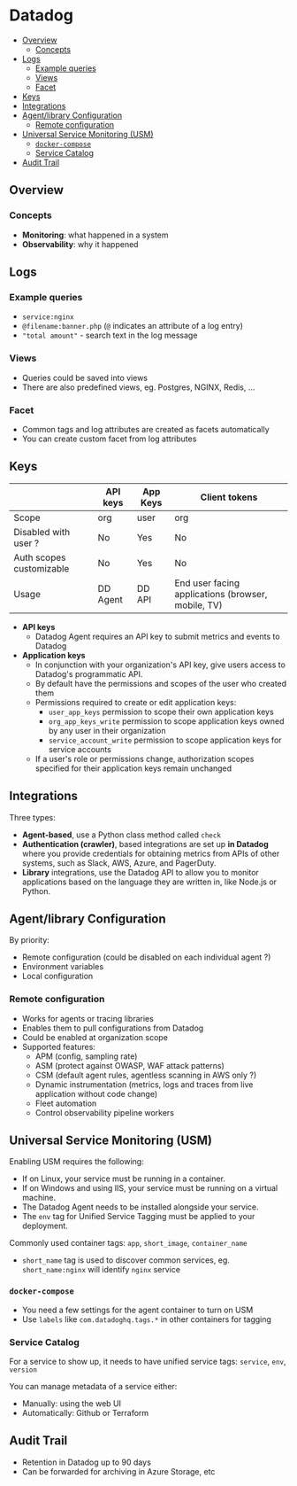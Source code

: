 # Datadog

- [Overview](#overview)
  - [Concepts](#concepts)
- [Logs](#logs)
  - [Example queries](#example-queries)
  - [Views](#views)
  - [Facet](#facet)
- [Keys](#keys)
- [Integrations](#integrations)
- [Agent/library Configuration](#agentlibrary-configuration)
  - [Remote configuration](#remote-configuration)
- [Universal Service Monitoring (USM)](#universal-service-monitoring-usm)
  - [`docker-compose`](#docker-compose)
  - [Service Catalog](#service-catalog)
- [Audit Trail](#audit-trail)


## Overview

### Concepts

- **Monitoring**: what happened in a system
- **Observability**: why it happened


## Logs

### Example queries

- `service:nginx`
- `@filename:banner.php` (`@` indicates an attribute of a log entry)
- `"total amount"` - search text in the log message

### Views

- Queries could be saved into views
- There are also predefined views, eg. Postgres, NGINX, Redis, ...

### Facet

- Common tags and log attributes are created as facets automatically
- You can create custom facet from log attributes


## Keys

|                          | API keys | App Keys | Client tokens                                      |
| ------------------------ | -------- | -------- | -------------------------------------------------- |
| Scope                    | org      | user     | org                                                |
| Disabled with user ?     | No       | Yes      | No                                                 |  |
| Auth scopes customizable | No       | Yes      | No                                                 |  |
| Usage                    | DD Agent | DD API   | End user facing applications (browser, mobile, TV) |

- **API keys**
  - Datadog Agent requires an API key to submit metrics and events to Datadog
- **Application keys**
  - In conjunction with your organization's API key, give users access to Datadog's programmatic API.
  - By default have the permissions and scopes of the user who created them
  - Permissions required to create or edit application keys:
    - `user_app_keys` permission to scope their own application keys
    - `org_app_keys_write` permission to scope application keys owned by any user in their organization
    - `service_account_write` permission to scope application keys for service accounts
  - If a user's role or permissions change, authorization scopes specified for their application keys remain unchanged


## Integrations

Three types:

- **Agent-based**, use a Python class method called `check`
- **Authentication (crawler)**, based integrations are set up **in Datadog** where you provide credentials for obtaining metrics from APIs of other systems, such as Slack, AWS, Azure, and PagerDuty.
- **Library** integrations, use the Datadog API to allow you to monitor applications based on the language they are written in, like Node.js or Python.


## Agent/library Configuration

By priority:

- Remote configuration (could be disabled on each individual agent ?)
- Environment variables
- Local configuration

### Remote configuration

- Works for agents or tracing libraries
- Enables them to pull configurations from Datadog
- Could be enabled at organization scope
- Supported features:
  - APM (config, sampling rate)
  - ASM (protect against OWASP, WAF attack patterns)
  - CSM (default agent rules, agentless scanning in AWS only ?)
  - Dynamic instrumentation (metrics, logs and traces from live application without code change)
  - Fleet automation
  - Control observability pipeline workers


## Universal Service Monitoring (USM)

Enabling USM requires the following:

- If on Linux, your service must be running in a container.
- If on Windows and using IIS, your service must be running on a virtual machine.
- The Datadog Agent needs to be installed alongside your service.
- The `env` tag for Unified Service Tagging must be applied to your deployment.

Commonly used container tags: `app`, `short_image`, `container_name`
- `short_name` tag is used to discover common services, eg. `short_name:nginx` will identify `nginx` service

### `docker-compose`

- You need a few settings for the agent container to turn on USM
- Use `labels` like `com.datadoghq.tags.*` in other containers for tagging

### Service Catalog

For a service to show up, it needs to have unified service tags: `service`, `env`, `version`

You can manage metadata of a service either:
- Manually: using the web UI
- Automatically: Github or Terraform


## Audit Trail

- Retention in Datadog up to 90 days
- Can be forwarded for archiving in Azure Storage, etc